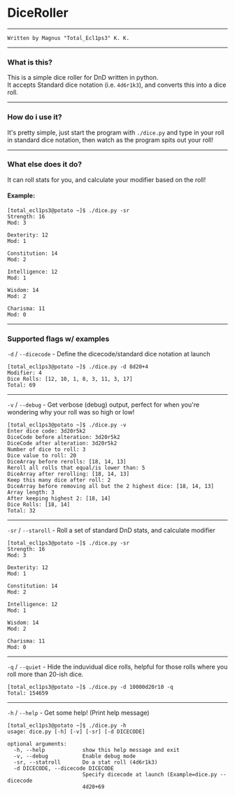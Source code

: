 # DiceRoller
___
```
Written by Magnus "Total_Ecl1ps3" K. K.
```
___
### What is this?
This is a simple dice roller for DnD written in python.  
It accepts Standard dice notation (i.e. `4d6r1k3`), and converts this into a dice roll.  
___
### How do i use it?
It's pretty simple, just start the program with `./dice.py` and type in your roll in standard dice notation, then watch as the program spits out your roll!  
___
### What else does it do?
It can roll stats for you, and calculate your modifier based on the roll!  
#### Example:
```
[total_ecl1ps3@potato ~]$ ./dice.py -sr
Strength: 16
Mod: 3

Dexterity: 12
Mod: 1

Constitution: 14
Mod: 2

Intelligence: 12
Mod: 1

Wisdom: 14
Mod: 2

Charisma: 11
Mod: 0
```
___
### Supported flags w/ examples
`-d` / `--dicecode` - Define the dicecode/standard dice notation at launch
```
[total_ecl1ps3@potato ~]$ ./dice.py -d 8d20+4
Modifier: 4
Dice Rolls: [12, 10, 1, 8, 3, 11, 3, 17]
Total: 69
```
___
`-v` / `--debug` - Get verbose (debug) output, perfect for when you're wondering why your roll was so high or low!  
```
[total_ecl1ps3@potato ~]$ ./dice.py -v
Enter dice code: 3d20r5k2
DiceCode before alteration: 3d20r5k2
DiceCode after alteration: 3d20r5k2
Number of dice to roll: 3
Dice value to roll: 20
DiceArray before rerolls: [18, 14, 13]
Reroll all rolls that equal/is lower than: 5
DiceArray after rerolling: [18, 14, 13]
Keep this many dice after roll: 2
DiceArray before removing all but the 2 highest dice: [18, 14, 13]
Array length: 3
After keeping highest 2: [18, 14]
Dice Rolls: [18, 14]
Total: 32
```
___

`-sr` / `--staroll` - Roll a set of standard DnD stats, and calculate modifier
```
[total_ecl1ps3@potato ~]$ ./dice.py -sr
Strength: 16
Mod: 3

Dexterity: 12
Mod: 1

Constitution: 14
Mod: 2

Intelligence: 12
Mod: 1

Wisdom: 14
Mod: 2

Charisma: 11
Mod: 0
```

___
`-q` / `--quiet` - Hide the induvidual dice rolls, helpful for those rolls where you roll more than 20-ish dice.  
```
[total_ecl1ps3@potato ~]$ ./dice.py -d 10000d20r10 -q
Total: 154659

```
___
`-h` / `--help` - Get some help! (Print help message)  
```
[total_ecl1ps3@potato ~]$ ./dice.py -h
usage: dice.py [-h] [-v] [-sr] [-d DICECODE]

optional arguments:
  -h, --help            show this help message and exit
  -v, --debug           Enable debug mode
  -sr, --statroll       Do a stat roll (4d6r1k3)
  -d DICECODE, --dicecode DICECODE
                        Specify dicecode at launch (Example=dice.py --dicecode
                        4d20+69

``` 
